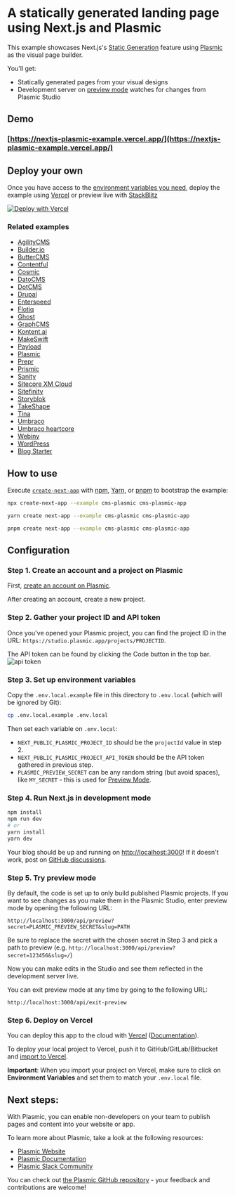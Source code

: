 # A statically generated landing page using Next.js and Plasmic

This example showcases Next.js's [Static Generation](https://nextjs.org/docs/basic-features/pages) feature using [Plasmic](https://www.plasmic.app/) as the visual page builder.

You'll get:

- Statically generated pages from your visual designs
- Development server on [preview mode](https://nextjs.org/docs/advanced-features/preview-mode) watches for changes from Plasmic Studio

## Demo

### [https://nextjs-plasmic-example.vercel.app/](https://nextjs-plasmic-example.vercel.app/)

## Deploy your own

Once you have access to the [environment variables you need](#step-3-set-up-environment-variables), deploy the example using [Vercel](https://vercel.com?utm_source=github&utm_medium=readme&utm_campaign=next-example) or preview live with [StackBlitz](https://stackblitz.com/github/vercel/next.js/tree/canary/examples/cms-plasmic)

[![Deploy with Vercel](https://vercel.com/button)](https://vercel.com/new/clone?repository-url=https%3A%2F%2Fgithub.com%2Fvercel%2Fnext.js%2Ftree%2Fcanary%2Fexamples%2Fcms-plasmic&env=NEXT_PUBLIC_PLASMIC_PROJECT_ID,NEXT_PUBLIC_PLASMIC_PROJECT_API_TOKEN,PLASMIC_PREVIEW_SECRET&envDescription=Required%20to%20connect%20the%20app%20with%20Plasmic&envLink=https%3A%2F%2Fgithub.com%2Fvercel%2Fnext.js%2Ftree%2Fcanary%2Fexamples%2Fcms-plasmic)

### Related examples

- [AgilityCMS](/examples/cms-agilitycms)
- [Builder.io](/examples/cms-builder-io)
- [ButterCMS](/examples/cms-buttercms)
- [Contentful](/examples/cms-contentful)
- [Cosmic](/examples/cms-cosmic)
- [DatoCMS](/examples/cms-datocms)
- [DotCMS](/examples/cms-dotcms)
- [Drupal](/examples/cms-drupal)
- [Enterspeed](/examples/cms-enterspeed)
- [Flotiq](/examples/cms-flotiq)
- [Ghost](/examples/cms-ghost)
- [GraphCMS](/examples/cms-graphcms)
- [Kontent.ai](/examples/cms-kontent-ai)
- [MakeSwift](/examples/cms-makeswift)
- [Payload](/examples/cms-payload)
- [Plasmic](/examples/cms-plasmic)
- [Prepr](/examples/cms-prepr)
- [Prismic](/examples/cms-prismic)
- [Sanity](/examples/cms-sanity)
- [Sitecore XM Cloud](/examples/cms-sitecore-xmcloud)
- [Sitefinity](/examples/cms-sitefinity)
- [Storyblok](/examples/cms-storyblok)
- [TakeShape](/examples/cms-takeshape)
- [Tina](/examples/cms-tina)
- [Umbraco](/examples/cms-umbraco)
- [Umbraco heartcore](/examples/cms-umbraco-heartcore)
- [Webiny](/examples/cms-webiny)
- [WordPress](/examples/cms-wordpress)
- [Blog Starter](/examples/blog-starter)

## How to use

Execute [`create-next-app`](https://github.com/vercel/next.js/tree/canary/packages/create-next-app) with [npm](https://docs.npmjs.com/cli/init), [Yarn](https://yarnpkg.com/lang/en/docs/cli/create/), or [pnpm](https://pnpm.io) to bootstrap the example:

```bash
npx create-next-app --example cms-plasmic cms-plasmic-app
```

```bash
yarn create next-app --example cms-plasmic cms-plasmic-app
```

```bash
pnpm create next-app --example cms-plasmic cms-plasmic-app
```

## Configuration

### Step 1. Create an account and a project on Plasmic

First, [create an account on Plasmic](https://studio.plasmic.app/).

After creating an account, create a new project.

### Step 2. Gather your project ID and API token

Once you've opened your Plasmic project, you can find the project ID in the URL: `https://studio.plasmic.app/projects/PROJECTID`.

The API token can be found by clicking the Code button in the top bar.
![api token](https://www.plasmic.app/blog/static/images/plasmicflix/08-api-token.png)

### Step 3. Set up environment variables

Copy the `.env.local.example` file in this directory to `.env.local` (which will be ignored by Git):

```bash
cp .env.local.example .env.local
```

Then set each variable on `.env.local`:

- `NEXT_PUBLIC_PLASMIC_PROJECT_ID` should be the `projectId` value in step 2.
- `NEXT_PUBLIC_PLASMIC_PROJECT_API_TOKEN` should be the API token gathered in previous step.
- `PLASMIC_PREVIEW_SECRET` can be any random string (but avoid spaces), like `MY_SECRET` - this is used for [Preview Mode](https://nextjs.org/docs/advanced-features/preview-mode).

### Step 4. Run Next.js in development mode

```bash
npm install
npm run dev
# or
yarn install
yarn dev
```

Your blog should be up and running on [http://localhost:3000](http://localhost:3000)! If it doesn't work, post on [GitHub discussions](https://github.com/vercel/next.js/discussions).

### Step 5. Try preview mode

By default, the code is set up to only build published Plasmic projects.
If you want to see changes as you make them in the Plasmic Studio, enter preview mode by opening the following URL:

```
http://localhost:3000/api/preview?secret=PLASMIC_PREVIEW_SECRET&slug=PATH
```

Be sure to replace the secret with the chosen secret in Step 3 and pick a path to preview (e.g. `http://localhost:3000/api/preview?secret=123456&slug=/`)

Now you can make edits in the Studio and see them reflected in the development server live.

You can exit preview mode at any time by going to the following URL:

```
http://localhost:3000/api/exit-preview
```

### Step 6. Deploy on Vercel

You can deploy this app to the cloud with [Vercel](https://vercel.com?utm_source=github&utm_medium=readme&utm_campaign=next-example) ([Documentation](https://nextjs.org/docs/deployment)).

To deploy your local project to Vercel, push it to GitHub/GitLab/Bitbucket and [import to Vercel](https://vercel.com/new?utm_source=github&utm_medium=readme&utm_campaign=next-example).

**Important**: When you import your project on Vercel, make sure to click on **Environment Variables** and set them to match your `.env.local` file.

## Next steps:

With Plasmic, you can enable non-developers on your team to publish pages and content into your website or app.

To learn more about Plasmic, take a look at the following resources:

- [Plasmic Website](https://www.plasmic.app/)
- [Plasmic Documentation](https://docs.plasmic.app/learn/)
- [Plasmic Slack Community](https://www.plasmic.app/slack)

You can check out [the Plasmic GitHub repository](https://github.com/plasmicapp/plasmic) - your feedback and contributions are welcome!
